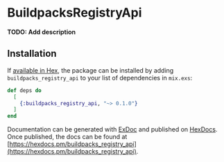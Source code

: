 # BuildpacksRegistryApi

**TODO: Add description**

## Installation

If [available in Hex](https://hex.pm/docs/publish), the package can be installed
by adding `buildpacks_registry_api` to your list of dependencies in `mix.exs`:

```elixir
def deps do
  [
    {:buildpacks_registry_api, "~> 0.1.0"}
  ]
end
```

Documentation can be generated with [ExDoc](https://github.com/elixir-lang/ex_doc)
and published on [HexDocs](https://hexdocs.pm). Once published, the docs can
be found at [https://hexdocs.pm/buildpacks_registry_api](https://hexdocs.pm/buildpacks_registry_api).

